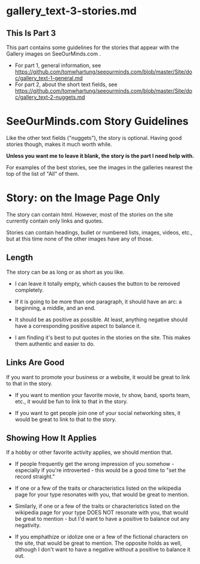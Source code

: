 
# gallery_text-3-stories.md

## This Is Part 3

This part contains some guidelines for the stories that appear with the Gallery images on SeeOurMinds.com .

- For part 1, general information, see https://github.com/tomwhartung/seeourminds.com/blob/master/Site/doc/gallery_text-1-general.md
- For part 2, about the short text fields, see https://github.com/tomwhartung/seeourminds.com/blob/master/Site/doc/gallery_text-2-nuggets.md

# SeeOurMinds.com Story Guidelines

Like the other text fields ("nuggets"), the story is optional.
Having good stories though, makes it much worth while.

**Unless you want me to leave it blank, the story is the part I need help with.**

For examples of the best stories, see the images in the galleries nearest the top of the list of "All" of them.

# Story: on the Image Page Only

The story can contain html.  However, most of the stories on the site currently contain only links and quotes.

Stories can contain headings, bullet or numbered lists, images, videos, etc., but at this time none of the other images have any of those.

## Length

The story can be as long or as short as you like.

- I can leave it totally empty, which causes the button to be removed completely.

- If it is going to be more than one paragraph, it should have an arc: a beginning, a middle, and an end.

- It should be as positive as possible.  At least, anything negative should have a corresponding positive aspect to balance it.

- I am finding it's best to put quotes in the stories on the site.  This makes them authentic and easier to do.

## Links Are Good

If you want to promote your business or a website, it would be great to link to that in the story.

- If you want to mention your favorite movie, tv show, band, sports team, etc., it would be fun to link to that in the story.

- If you want to get people join one of your social networking sites, it would be great to link to that to the story.

## Showing How It Applies

If a hobby or other favorite activity applies, we should mention that.

- If people frequently get the wrong impression of you somehow - especially if you're introverted - this would be a good time to "set the record straight."

- If one or a few of the traits or characteristics listed on the wikipedia page for your type resonates with you, that would be great to mention.

- Similarly, if one or a few of the traits or characteristics listed on the wikipedia page for your type DOES NOT resonate with you, that would be great to mention - but I'd want to have a positive to balance out any negativity.

- If you emphathize or idolize one or a few of the fictional characters on the site, that would be great to mention.  The opposite holds as well, although I don't want to have a negative without a positive to balance it out.



